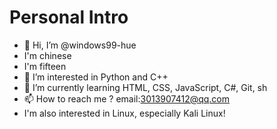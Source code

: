 # Personal Intro
- 👋 Hi, I’m @windows99-hue
- I'm chinese
- I'm fifteen
- 👀 I’m interested in Python and C++
- 🌱 I’m currently learning HTML, CSS, JavaScript, C#, Git, sh
- 📫 How to reach me ? email:3013907412@qq.com
- I'm also interested in Linux, especially Kali Linux!

<!---
windows99-hue/windows99-hue is a ✨ special ✨ repository because its `README.md` (this file) appears on your GitHub profile.
You can click the Preview link to take a look at your changes.
--->
